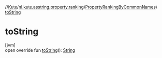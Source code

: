 //[Kute](../../../index.md)/[nl.kute.asstring.property.ranking](../index.md)/[PropertyRankingByCommonNames](index.md)/[toString](to-string.md)

# toString

[jvm]\
open override fun [toString](to-string.md)(): [String](https://kotlinlang.org/api/latest/jvm/stdlib/kotlin/-string/index.html)
